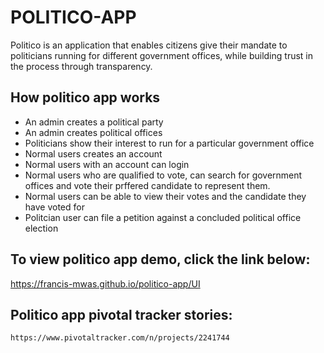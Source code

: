 # POLITICO-APP
Politico is an application that enables citizens give their mandate to politicians running for different government offices, while building trust in the process through transparency.


## How politico app works
- An admin creates a political party
- An admin creates political offices
- Politicians show their interest to run for a particular           government office
- Normal users creates an account
- Normal users with an account can login
- Normal users who are qualified to vote, can search for            government offices and vote their prffered candidate to           represent them.
- Normal users can be able to view their votes and the candidate    they have voted for
- Politcian user can file a petition against a concluded            political office election

## To view politico app demo, click the link below:
   https://francis-mwas.github.io/politico-app/UI


## Politico app pivotal tracker stories:

    https://www.pivotaltracker.com/n/projects/2241744




